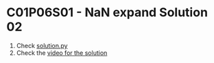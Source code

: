 # C01P06S01 - NaN expand Solution 02

1. Check [solution.py](./solution.py)
1. Check the [video for the solution](https://youtu.be/g4Cyw889uyI)
